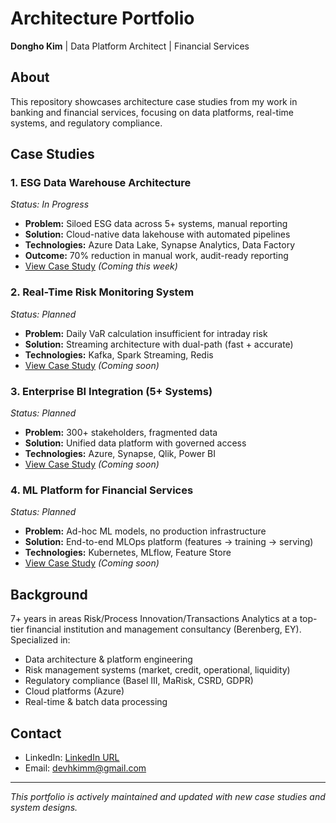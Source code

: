 # Architecture Portfolio
**Dongho Kim** | Data Platform Architect | Financial Services

## About
This repository showcases architecture case studies from my work in banking and financial services, focusing on data platforms, real-time systems, and regulatory compliance.

## Case Studies

### 1. ESG Data Warehouse Architecture
*Status: In Progress*
- **Problem:** Siloed ESG data across 5+ systems, manual reporting
- **Solution:** Cloud-native data lakehouse with automated pipelines
- **Technologies:** Azure Data Lake, Synapse Analytics, Data Factory
- **Outcome:** 70% reduction in manual work, audit-ready reporting
- [View Case Study](./case-studies/esg-data-warehouse.md) *(Coming this week)*

### 2. Real-Time Risk Monitoring System
*Status: Planned*
- **Problem:** Daily VaR calculation insufficient for intraday risk
- **Solution:** Streaming architecture with dual-path (fast + accurate)
- **Technologies:** Kafka, Spark Streaming, Redis
- [View Case Study](./case-studies/real-time-risk.md) *(Coming soon)*

### 3. Enterprise BI Integration (5+ Systems)
*Status: Planned*
- **Problem:** 300+ stakeholders, fragmented data
- **Solution:** Unified data platform with governed access
- **Technologies:** Azure, Synapse, Qlik, Power BI
- [View Case Study](./case-studies/bi-integration.md) *(Coming soon)*

### 4. ML Platform for Financial Services
*Status: Planned*
- **Problem:** Ad-hoc ML models, no production infrastructure
- **Solution:** End-to-end MLOps platform (features → training → serving)
- **Technologies:** Kubernetes, MLflow, Feature Store
- [View Case Study](./case-studies/ml-platform.md) *(Coming soon)*

## Background
7+ years in areas Risk/Process Innovation/Transactions Analytics at a top-tier financial institution and management consultancy (Berenberg, EY). Specialized in:
- Data architecture & platform engineering
- Risk management systems (market, credit, operational, liquidity)
- Regulatory compliance (Basel III, MaRisk, CSRD, GDPR)
- Cloud platforms (Azure)
- Real-time & batch data processing

## Contact
- LinkedIn: [LinkedIn URL](https://www.linkedin.com/in/devindonghokim/)
- Email: devhkimm@gmail.com

---
*This portfolio is actively maintained and updated with new case studies and system designs.*
